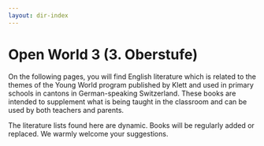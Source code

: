 ```yaml
---
layout: dir-index
---
```


# Open World 3 (3. Oberstufe)

On the following pages, you will find English literature which is related to the themes of the Young World program published by Klett and used in primary schools in cantons in German-speaking Switzerland.  These books are intended to supplement what is being taught in the classroom and can be used by both teachers and parents. 

The literature lists found here are dynamic.  Books will be regularly added or replaced.  We warmly welcome your suggestions.  

<!--stackedit_data:
eyJoaXN0b3J5IjpbLTEzNjU2MzM2OTgsLTEzNTIxNzA5NjUsLT
EzNjU2MzM2OTgsLTE0MTY1NTUzNDUsMTE4MTIzMTk1NywxMjA0
NDYwOTA3LDE4MzcyNTU1NjhdfQ==
-->